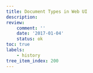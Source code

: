 ```yaml
---
title: Document Types in Web UI
description:
review:
    comment: ''
    date: '2017-01-04'
    status: ok
toc: true
labels:
    - history
tree_item_index: 200
---
```

